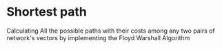 # Shortest path
 Calculating All the possible paths with their costs among any two pairs of network's vectors by implementing the Floyd Warshall Algorithm
